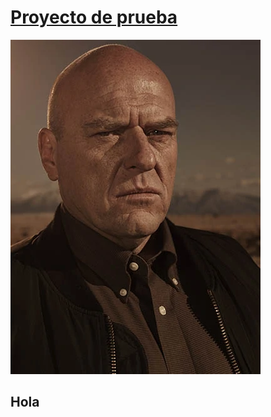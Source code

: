 # <ins>Proyecto de prueba</ins>
![Hank Schrader](https://raw.githubusercontent.com/xiluisx/Projects/main/assets/img/TestProject/T5B_-_Hank.webp)
## Hola

